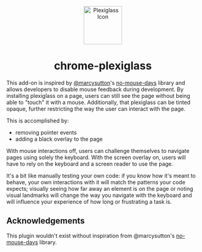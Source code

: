 <p align="center">
    <img alt="Plexiglass Icon" src="https://raw.githubusercontent.com/madalynrose/plexiglass/master/plexiglass-150.png" width="100" />
  </a>
</p>
<h1 align="center">
  chrome-plexiglass
</h1>

This add-on is inspired by [@marcysutton](https://github.com/marcysutton)'s [no-mouse-days](https://github.com/marcysutton/no-mouse-days) library and allows developers to disable mouse feedback during development. By installing plexiglass on a page, users can still see the page without being able to "touch" it with a mouse. Additionally, that plexiglass can be tinted opaque, further restricting the way the user can interact with the page.

This is accomplished by:

-   removing pointer events
-   adding a black overlay to the page

With mouse interactions off, users can challenge themselves to navigate pages using solely the keyboard. With the screen overlay on, users will have to rely on the keyboard and a screen reader to use the page.

It's a bit like manually testing your own code: if you know how it's meant to behave, your own interactions with it will match the patterns your code expects; visually seeing how far away an element is on the page or noting visual landmarks will change the way you navigate with the keyboard and will influence your experience of how long or frustrating a task is.

## Acknowledgements

This plugin wouldn't exist without inspiration from @marcysutton's [no-mouse-days](https://github.com/marcysutton/no-mouse-days) library.
